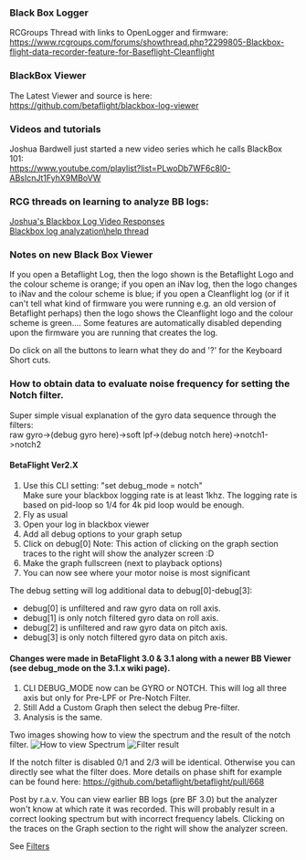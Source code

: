 ### Black Box Logger
RCGroups Thread with links to OpenLogger and firmware:   
https://www.rcgroups.com/forums/showthread.php?2299805-Blackbox-flight-data-recorder-feature-for-Baseflight-Cleanflight 

### BlackBox Viewer
The Latest Viewer and source is here:   
https://github.com/betaflight/blackbox-log-viewer  

### Videos and tutorials
Joshua Bardwell just started a new video series which he calls BlackBox 101:   
https://www.youtube.com/playlist?list=PLwoDb7WF6c8l0-ABsIcnJt1FyhX9MBoVW   

### RCG threads on learning to analyze BB logs:  
[Joshua's Blackbox Log Video Responses](https://www.rcgroups.com/forums/showthread.php?2484202-Blackbox-Log-Video-Responses)  
[Blackbox log analyzation\help thread](https://www.rcgroups.com/forums/showthread.php?2386267-Blackbox-log-analyzation-help-thread)  

### Notes on new Black Box Viewer
If you open a Betaflight Log, then the logo shown is the Betaflight Logo and the colour scheme is orange; if you open an iNav log, then the logo changes to iNav and the colour scheme is blue; if you open a Cleanflight log (or if it can't tell what kind of firmware you were running e.g. an old version of Betaflight perhaps) then the logo shows the Cleanflight logo and the colour scheme is green....
Some features are automatically disabled depending upon the firmware you are running that creates the log. 

Do click on all the buttons to learn what they do and '?' for the Keyboard Short cuts. 

### How to obtain data to evaluate noise frequency for setting the Notch filter.

Super simple visual explanation of the gyro data sequence through the filters:  
raw gyro->(debug gyro here)->soft lpf->(debug notch here)->notch1->notch2  

#### BetaFlight Ver2.X
1. Use this CLI setting: "set debug_mode = notch"  
Make sure your blackbox logging rate is at least 1khz. The logging rate is based on pid-loop so 1/4 for 4k pid loop would be enough.
2. Fly as usual
3. Open your log in blackbox viewer
4. Add all debug options to your graph setup
5. Click on debug[0]  Note: This action of clicking on the graph section traces to the right will show the analyzer screen :D 
6. Make the graph fullscreen (next to playback options)
7. You can now see where your motor noise is most significant  

The debug setting will log additional data to debug[0]-debug[3]:
* debug[0] is unfiltered and raw gyro data on roll axis.
* debug[1] is only notch filtered gyro data on roll axis.
* debug[2] is unfiltered and raw gyro data on pitch axis.
* debug[3] is only notch filtered gyro data on pitch axis.

#### Changes were made in BetaFlight 3.0 & 3.1 along with a newer BB Viewer  (see debug_mode on the 3.1.x wiki page). 
1. CLI DEBUG_MODE now can be GYRO or NOTCH. This will log all three axis but only for Pre-LPF or Pre-Notch Filter.
2. Still Add a Custom Graph then select the debug Pre-filter.
3. Analysis is the same.

Two images showing how to view the spectrum and the result of the notch filter.
![How to view Spectrum](https://cloud.githubusercontent.com/assets/17462561/17593758/43dbdefa-5fe7-11e6-9fa5-bd8e5f54e710.jpg)
![Filter result](https://cloud.githubusercontent.com/assets/17462561/17593764/45ec1a84-5fe7-11e6-80fd-861efeb56827.jpg)

If the notch filter is disabled 0/1 and 2/3 will be identical. Otherwise you can directly see what the filter does.
More details on phase shift for example can be found here: https://github.com/betaflight/betaflight/pull/668

Post by r.a.v.
You can view earlier BB logs (pre BF 3.0) but the analyzer won't know at which rate it was recorded. This will probably result in a correct looking spectrum but with incorrect frequency labels. Clicking on the traces on the Graph section to the right will show the analyzer screen.

See [Filters](https://github.com/betaflight/betaflight/wiki/Gyro-&-Dterm-filtering-recommendations)